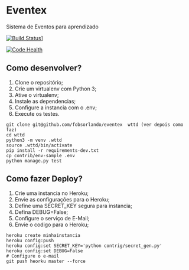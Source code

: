 # Eventex

Sistema de Eventos para aprendizado

[![Build Status](https://travis-ci.org/fobsorlando/eventex.svg?branch=master)](https://travis-ci.org/fobsorlando/eventex)]

[![Code Health](https://landscape.io/github/fobsorlando/eventex/master/landscape.svg?style=flat)](https://landscape.io/github/fobsorlando/eventex/master)

## Como desenvolver?

1. Clone o repositório;
2. Crie um virtualenv com Python 3;
3. Ative o virtualenv;
4. Instale as dependencias;
5. Configure a instancia com o .env;
6. Execute os testes.

```console
git clone git@github.com/fobsorlando/eventex  wttd (ver depois como faz)
cd wttd
python3 -m venv .wttd
source .wttd/bin/activate
pip install -r requirements-dev.txt
cp contrib/env-sample .env
python manage.py test
```

## Como fazer Deploy?

1. Crie uma instancia no Heroku;
2. Envie as configurações para o Heroku;
3. Define uma SECRET_KEY segura para instancia;
4. Defina DEBUG=False;
5. Configure o serviço de E-Mail;
6. Envie o codigo para o Heroku;

```console
heroku create minhainstancia
heroku config:push
heroku config:set SECRET_KEY='python contrig/secret_gen.py'
heroku config:set DEBUG=False
# Configure o e-mail
git push heorku master --force
```


